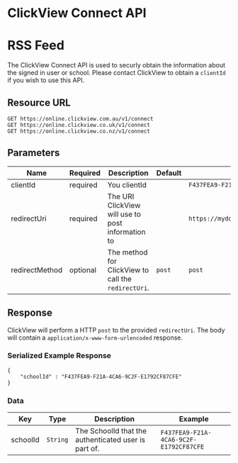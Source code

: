 # ClickView Connect API

# RSS Feed

The ClickView Connect API is used to securly obtain the information about the signed in user or school. Please contact ClickView to obtain a `clientId` if you wish to use this API.

## Resource URL

```http
GET https://online.clickview.com.au/v1/connect
GET https://online.clickview.co.uk/v1/connect
GET https://online.clickview.co.nz/v1/connect
```

## Parameters

| Name | Required | Description | Default | Example |
| ---- | -------- | ----------- | ------- | ------- |
| clientId | required | You clientId || `F437FEA9-F21A-4CA6-9C2F-E1792CF87CFE` |
| redirectUri | required | The URI ClickView will use to post information to || `https://mydomain.com/hooks/clickview` |
| redirectMethod | optional | The method for ClickView to call the `redirectUri`. | `post` | `post` |

## Response
ClickView will perform a HTTP `post` to the provided `redirectUri`. The body will contain a `application/x-www-form-urlencoded` response.



### Serialized Example Response
```
{
    "schoolId" : "F437FEA9-F21A-4CA6-9C2F-E1792CF87CFE"
}
```

### Data

| Key      | Type     | Description | Example |
| -------- | -------- | ----------- | ------- |
| schoolId | `String` | The SchoolId that the authenticated user is part of. | `F437FEA9-F21A-4CA6-9C2F-E1792CF87CFE`|